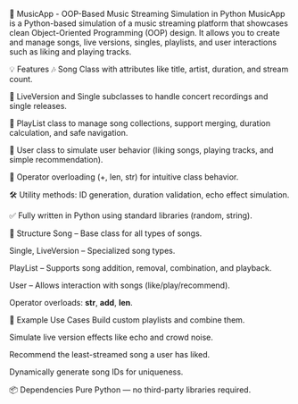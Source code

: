 🎵 MusicApp - OOP-Based Music Streaming Simulation in Python
MusicApp is a Python-based simulation of a music streaming platform that showcases clean Object-Oriented Programming (OOP) design. It allows you to create and manage songs, live versions, singles, playlists, and user interactions such as liking and playing tracks.

💡 Features
🎶 Song Class with attributes like title, artist, duration, and stream count.

🔁 LiveVersion and Single subclasses to handle concert recordings and single releases.

📃 PlayList class to manage song collections, support merging, duration calculation, and safe navigation.

👤 User class to simulate user behavior (liking songs, playing tracks, and simple recommendation).

🧠 Operator overloading (+, len, str) for intuitive class behavior.

🛠️ Utility methods: ID generation, duration validation, echo effect simulation.

✅ Fully written in Python using standard libraries (random, string).

📁 Structure
Song – Base class for all types of songs.

Single, LiveVersion – Specialized song types.

PlayList – Supports song addition, removal, combination, and playback.

User – Allows interaction with songs (like/play/recommend).

Operator overloads: __str__, __add__, __len__.

🧪 Example Use Cases
Build custom playlists and combine them.

Simulate live version effects like echo and crowd noise.

Recommend the least-streamed song a user has liked.

Dynamically generate song IDs for uniqueness.

📦 Dependencies
Pure Python — no third-party libraries required.
